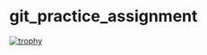 # git_practice_assignment
[![trophy](https://github-profile-trophy.vercel.app/?username=ryo-ma)](https://github.com/ryo-ma/github-profile-trophy)
